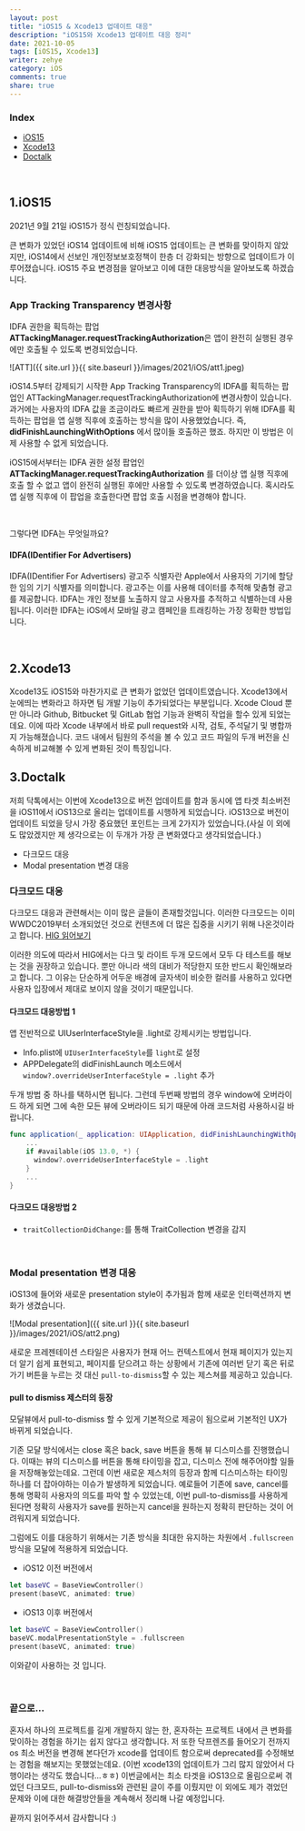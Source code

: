 ```yaml
---
layout: post
title: "iOS15 & Xcode13 업데이트 대응"
description: "iOS15와 Xcode13 업데이트 대응 정리"
date: 2021-10-05
tags: [iOS15, Xcode13]
writer: zehye
category: iOS
comments: true
share: true
---
```


### Index

- [iOS15](#1iOS15)
- [Xcode13](#2xcode13)
- [Doctalk](#3doctalk)



<br/>


## 1.iOS15

2021년 9월 21일 iOS15가 정식 런칭되었습니다.

큰 변화가 있었던 iOS14 업데이트에 비해 iOS15 업데이트는 큰 변화를 맞이하지 않았지만, iOS14에서 선보인 개인정보보호정책이 한층 더 강화되는 방향으로 업데이트가 이루어졌습니다. iOS15 주요 변경점을 알아보고 이에 대한 대응방식을 알아보도록 하겠습니다.



### App Tracking Transparency 변경사항

IDFA 권한을 획득하는 팝업 **ATTackingManager.requestTrackingAuthorization**은 앱이 완전히 실행된 경우에만 호출될 수 있도록 변경되었습니다.

![ATT]({{ site.url }}{{ site.baseurl }}/images/2021/iOS/att1.jpeg)

iOS14.5부터 강제되기 시작한 App Tracking Transparency의 IDFA를 획득하는 팝업인 ATTackingManager.requestTrackingAuthorization에 변경사항이 있습니다. 과거에는 사용자의 IDFA 값을 조금이라도 빠르게 권한을 받아 획득하기 위해 IDFA를 획득하는 팝업을 앱 실행 직후에 호출하는 방식을 많이 사용했었습니다. 즉, **didFinishLaunchingWithOptions** 에서 많이들 호출하곤 했죠. 하지만 이 방법은 이제 사용할 수 없게 되었습니다.

iOS15에서부터는 IDFA 권한 설정 팝업인 **ATTackingManager.requestTrackingAuthorization** 를 더이상 앱 실행 직후에 호출 할 수 없고 앱이 완전히 실행된 후에만 사용할 수 있도록 변경하였습니다. 혹시라도 앱 실행 직후에 이 팝업을 호출한다면 팝업 호출 시점을 변경해야 합니다.


<br/>

그렇다면 IDFA는 무엇일까요?


#### IDFA(IDentifier For Advertisers)

IDFA(IDentifier For Advertisers) 광고주 식별자란 Apple에서 사용자의 기기에 할당한 임의 기기 식별자를 의미합니다. 광고주는 이를 사용해 데이터를 추적해 맞춤형 광고를 제공합니다. IDFA는 개인 정보를 노출하지 않고 사용자를 추적하고 식별하는데 사용됩니다. 이러한 IDFA는 iOS에서 모바일 광고 캠페인을 트래킹하는 가장 정확한 방법입니다.


<br/>

## 2.Xcode13

Xcode13도 iOS15와 마찬가지로 큰 변화가 없었던 업데이트였습니다. Xcode13에서 눈에띄는 변화라고 하자면 팀 개발 기능이 추가되었다는 부분입니다. Xcode Cloud 뿐만 아니라 Github, Bitbucket 및 GitLab 협업 기능과 완벽히 작업을 할수 있게 되었는데요. 이에 따라 Xcode 내부에서 바로 pull request와 시작, 검토, 주석달기 및 병합까지 가능해졌습니다. 코드 내에서 팀원의 주석을 볼 수 있고 코드 파일의 두개 버전을 신속하게 비교해볼 수 있게 변화된 것이 특징입니다.



## 3.Doctalk

저희 닥톡에서는 이번에 Xcode13으로 버전 업데이트를 함과 동시에 앱 타겟 최소버전을 iOS11에서 iOS13으로 올리는 업데이트를 시행하게 되었습니다. iOS13으로 버전이 업데이트 되었을 당시 가장 중요했던 포인트는 크게 2가지가 있었습니다.(사실 이 외에도 많았겠지만 제 생각으로는 이 두개가 가장 큰 변화였다고 생각되었습니다.)

- 다크모드 대응
- Modal presentation 변경 대응


### 다크모드 대응

다크모드 대응과 관련해서는 이미 많은 글들이 존재할것입니다. 이러한 다크모드는 이미 WWDC2019부터 소개되었던 것으로 컨텐츠에 더 많은 집중을 시키기 위해 나온것이라고 합니다. [HIG 읽어보기](https://developer.apple.com/design/human-interface-guidelines/ios/visual-design/dark-mode/)

이러한 의도에 따라서 HIG에서는 다크 및 라이트 두개 모드에서 모두 다 테스트를 해보는 것을 권장하고 있습니다. 뿐만 아니라 색의 대비가 적당한지 또한 반드시 확인해보라고 합니다. 그 이유는 단순하게 어두운 배경에 글자색이 비슷한 컬러를 사용하고 있다면 사용자 입장에서 제대로 보이지 않을 것이기 때문입니다.


#### 다크모드 대응방법 1

앱 전반적으로 UIUserInterfaceStyle을 .light로 강제시키는 방법입니다.

- Info.plist에 `UIUserInterfaceStyle`를 `light`로 설정
- APPDelegate의 didFinishLaunch 메소드에서 `window?.overrideUserInterfaceStyle = .light` 추가

두개 방법 중 하나를 택하시면 됩니다. 그런데 두번째 방법의 경우 window에 오버라이드 하게 되면 그에 속한 모든 뷰에 오버라이드 되기 때문에 아래 코드처럼 사용하시길 바랍니다.

```swift
func application(_ application: UIApplication, didFinishLaunchingWithOptions  launchOptions: [UIApplication.LaunchOptionsKey: Any]?) -> Bool {
    ...
    if #available(iOS 13.0, *) {
      window?.overrideUserInterfaceStyle = .light
    }
    ...
}
```

#### 다크모드 대응방법 2

- `traitCollectionDidChange:`를 통해 TraitCollection 변경을 감지


<br/>



### Modal presentation 변경 대응

iOS13에 들어와 새로운 presentation style이 추가됨과 함께 새로운 인터랙션까지 변화가 생겼습니다.

![Modal presentation]({{ site.url }}{{ site.baseurl }}/images/2021/iOS/att2.png)

새로운 프레젠테이션 스타일은 사용자가 현재 어느 컨텍스트에서 현재 페이지가 있는지 더 알기 쉽게 표현되고, 페이지를 닫으려고 하는 상황에서 기존에 여러번 닫기 혹은 뒤로가기 버튼을 누르는 것 대신 `pull-to-dismiss`할 수 있는 제스쳐를 제공하고 있습니다.


#### pull to dismiss 제스터의 등장

모달뷰에서 pull-to-dismiss 할 수 있게 기본적으로 제공이 됨으로써 기본적인 UX가 바뀌게 되었습니다.

기존 모달 방식에서는 close 혹은 back, save 버튼을 통해 뷰 디스미스를 진행했습니다. 이때는 뷰의 디스미스를 버튼을 통해 타이밍을 잡고, 디스미스 전에 해주어야할 일들을 저장해놓았는데요. 그런데 이번 새로운 제스처의 등장과 함께 디스미스하는 타이밍 하나를 더 잡아야하는 이슈가 발생하게 되었습니다. 예로들어 기존에 save, cancel를 통해 명확히 사용자의 의도를 파악 할 수 있었는데, 이번 pull-to-dismiss를 사용하게 된다면 정확히 사용자가 save를 원하는지 cancel을 원하는지 정확히 판단하는 것이 어려워지게 되었습니다.

그럼에도 이를 대응하기 위해서는 기존 방식을 최대한 유지하는 차원에서 `.fullscreen` 방식을 모달에 적용하게 되었습니다.

- iOS12 이전 버전에서

```swift
let baseVC = BaseViewController()
present(baseVC, animated: true)
```

- iOS13 이후 버전에서

```swift
let baseVC = BaseViewController()
baseVC.modalPresentationStyle = .fullscreen
present(baseVC, animated: true)
```

이와같이 사용하는 것 입니다.


<br/>



### 끝으로...

혼자서 하나의 프로젝트를 길게 개발하지 않는 한, 혼자하는 프로젝트 내에서 큰 변화를 맞이하는 경험을 하기는 쉽지 않다고 생각합니다. 저 또한 닥프렌즈를 들어오기 전까지 os 최소 버전을 변경해 본다던가 xcode를 업데이트 함으로써 deprecated를 수정해보는 경험을 해보지는 못했었는데요. (이번 xcode13의 업데이트가 그리 많지 않았어서 다행이라는 생각도 했습니다...ㅎㅎ) 이번글에서는 최소 타겟을 iOS13으로 올림으로써 겪었던 다크모드, pull-to-dismiss와 관련된 글이 주를 이뤘지만 이 외에도 제가 겪었던 문제와 이에 대한 해결방안들을 계속해서 정리해 나갈 예정입니다.


끝까지 읽어주셔서 감사합니다 :)

